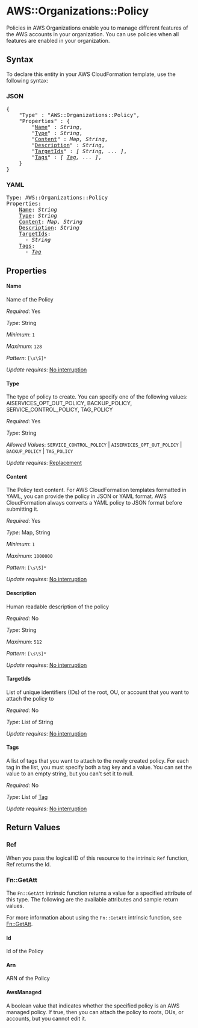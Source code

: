 # AWS::Organizations::Policy

Policies in AWS Organizations enable you to manage different features of the AWS accounts in your organization.  You can use policies when all features are enabled in your organization.

## Syntax

To declare this entity in your AWS CloudFormation template, use the following syntax:

### JSON

<pre>
{
    "Type" : "AWS::Organizations::Policy",
    "Properties" : {
        "<a href="#name" title="Name">Name</a>" : <i>String</i>,
        "<a href="#type" title="Type">Type</a>" : <i>String</i>,
        "<a href="#content" title="Content">Content</a>" : <i>Map, String</i>,
        "<a href="#description" title="Description">Description</a>" : <i>String</i>,
        "<a href="#targetids" title="TargetIds">TargetIds</a>" : <i>[ String, ... ]</i>,
        "<a href="#tags" title="Tags">Tags</a>" : <i>[ <a href="tag.md">Tag</a>, ... ]</i>,
    }
}
</pre>

### YAML

<pre>
Type: AWS::Organizations::Policy
Properties:
    <a href="#name" title="Name">Name</a>: <i>String</i>
    <a href="#type" title="Type">Type</a>: <i>String</i>
    <a href="#content" title="Content">Content</a>: <i>Map, String</i>
    <a href="#description" title="Description">Description</a>: <i>String</i>
    <a href="#targetids" title="TargetIds">TargetIds</a>: <i>
      - String</i>
    <a href="#tags" title="Tags">Tags</a>: <i>
      - <a href="tag.md">Tag</a></i>
</pre>

## Properties

#### Name

Name of the Policy

_Required_: Yes

_Type_: String

_Minimum_: <code>1</code>

_Maximum_: <code>128</code>

_Pattern_: <code>[\s\S]*</code>

_Update requires_: [No interruption](https://docs.aws.amazon.com/AWSCloudFormation/latest/UserGuide/using-cfn-updating-stacks-update-behaviors.html#update-no-interrupt)

#### Type

The type of policy to create. You can specify one of the following values: AISERVICES_OPT_OUT_POLICY, BACKUP_POLICY, SERVICE_CONTROL_POLICY, TAG_POLICY

_Required_: Yes

_Type_: String

_Allowed Values_: <code>SERVICE_CONTROL_POLICY</code> | <code>AISERVICES_OPT_OUT_POLICY</code> | <code>BACKUP_POLICY</code> | <code>TAG_POLICY</code>

_Update requires_: [Replacement](https://docs.aws.amazon.com/AWSCloudFormation/latest/UserGuide/using-cfn-updating-stacks-update-behaviors.html#update-replacement)

#### Content

The Policy text content. For AWS CloudFormation templates formatted in YAML, you can provide the policy in JSON or YAML format. AWS CloudFormation always converts a YAML policy to JSON format before submitting it.

_Required_: Yes

_Type_: Map, String

_Minimum_: <code>1</code>

_Maximum_: <code>1000000</code>

_Pattern_: <code>[\s\S]*</code>

_Update requires_: [No interruption](https://docs.aws.amazon.com/AWSCloudFormation/latest/UserGuide/using-cfn-updating-stacks-update-behaviors.html#update-no-interrupt)

#### Description

Human readable description of the policy

_Required_: No

_Type_: String

_Maximum_: <code>512</code>

_Pattern_: <code>[\s\S]*</code>

_Update requires_: [No interruption](https://docs.aws.amazon.com/AWSCloudFormation/latest/UserGuide/using-cfn-updating-stacks-update-behaviors.html#update-no-interrupt)

#### TargetIds

List of unique identifiers (IDs) of the root, OU, or account that you want to attach the policy to

_Required_: No

_Type_: List of String

_Update requires_: [No interruption](https://docs.aws.amazon.com/AWSCloudFormation/latest/UserGuide/using-cfn-updating-stacks-update-behaviors.html#update-no-interrupt)

#### Tags

A list of tags that you want to attach to the newly created policy. For each tag in the list, you must specify both a tag key and a value. You can set the value to an empty string, but you can't set it to null.

_Required_: No

_Type_: List of <a href="tag.md">Tag</a>

_Update requires_: [No interruption](https://docs.aws.amazon.com/AWSCloudFormation/latest/UserGuide/using-cfn-updating-stacks-update-behaviors.html#update-no-interrupt)

## Return Values

### Ref

When you pass the logical ID of this resource to the intrinsic `Ref` function, Ref returns the Id.

### Fn::GetAtt

The `Fn::GetAtt` intrinsic function returns a value for a specified attribute of this type. The following are the available attributes and sample return values.

For more information about using the `Fn::GetAtt` intrinsic function, see [Fn::GetAtt](https://docs.aws.amazon.com/AWSCloudFormation/latest/UserGuide/intrinsic-function-reference-getatt.html).

#### Id

Id of the Policy

#### Arn

ARN of the Policy

#### AwsManaged

A boolean value that indicates whether the specified policy is an AWS managed policy. If true, then you can attach the policy to roots, OUs, or accounts, but you cannot edit it.

